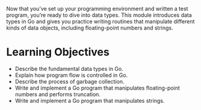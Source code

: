 Now that you’ve set up your programming environment and written a test program, you’re ready to dive into data types. This module introduces data types in Go and gives you practice writing routines that manipulate different kinds of data objects, including floating-point numbers and strings.
# Learning Objectives
- Describe the fundamental data types in Go.
- Explain how program flow is controlled in Go.
- Describe the process of garbage collection.
- Write and implement a Go program that manipulates floating-point numbers and performs truncation.
- Write and implement a Go program that manipulates strings.
